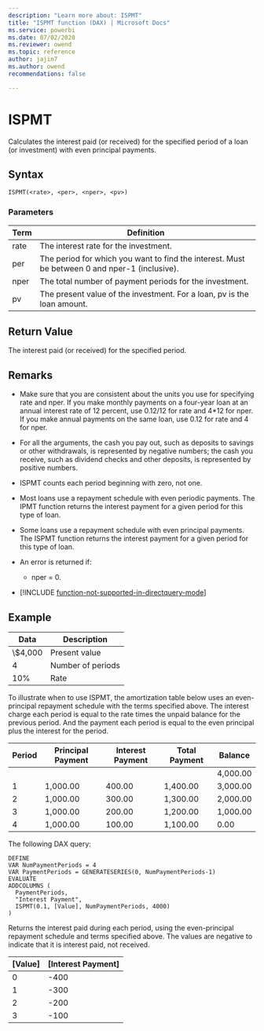 ```yaml
---
description: "Learn more about: ISPMT"
title: "ISPMT function (DAX) | Microsoft Docs"
ms.service: powerbi
ms.date: 07/02/2020
ms.reviewer: owend
ms.topic: reference
author: jajin7
ms.author: owend 
recommendations: false

---
```


# ISPMT

Calculates the interest paid (or received) for the specified period of a loan (or investment) with even principal payments.

## Syntax

```dax
ISPMT(<rate>, <per>, <nper>, <pv>)
```

### Parameters

|Term|Definition|  
|--------|--------------|  
|rate|The interest rate for the investment.|
|per|The period for which you want to find the interest. Must be between 0 and nper-1 (inclusive).|
|nper|The total number of payment periods for the investment.|
|pv|The present value of the investment. For a loan, pv is the loan amount.|

## Return Value

The interest paid (or received) for the specified period.

## Remarks

- Make sure that you are consistent about the units you use for specifying rate and nper. If you make monthly payments on a four-year loan at an annual interest rate of 12 percent, use 0.12/12 for rate and 4*12 for nper. If you make annual payments on the same loan, use 0.12 for rate and 4 for nper.

- For all the arguments, the cash you pay out, such as deposits to savings or other withdrawals, is represented by negative numbers; the cash you receive, such as dividend checks and other deposits, is represented by positive numbers.

- ISPMT counts each period beginning with zero, not one.

- Most loans use a repayment schedule with even periodic payments. The IPMT function returns the interest payment for a given period for this type of loan.

- Some loans use a repayment schedule with even principal payments. The ISPMT function returns the interest payment for a given period for this type of loan.

- An error is returned if:
  - nper = 0.

- [!INCLUDE [function-not-supported-in-directquery-mode](includes/function-not-supported-in-directquery-mode.md)]

## Example

| **Data** | **Description**   |
| -------- | ----------------- |
| \\$4,000   | Present value     |
| 4        | Number of periods |
| 10%      | Rate              |

To illustrate when to use ISPMT, the amortization table below uses an even-principal repayment schedule with the terms specified above. The interest charge each period is equal to the rate times the unpaid balance for the previous period. And the payment each period is equal to the even principal plus the interest for the period.

| Period | Principal Payment | Interest Payment | Total Payment | Balance  |
| ------ | ----------------- | ---------------- | ------------- | -------- |
|        |                   |                  |               | 4,000.00 |
| 1      | 1,000.00          | 400.00           | 1,400.00      | 3,000.00 |
| 2      | 1,000.00          | 300.00           | 1,300.00      | 2,000.00 |
| 3      | 1,000.00          | 200.00           | 1,200.00      | 1,000.00 |
| 4      | 1,000.00          | 100.00           | 1,100.00      | 0.00     |

The following DAX query:

```dax
DEFINE
VAR NumPaymentPeriods = 4
VAR PaymentPeriods = GENERATESERIES(0, NumPaymentPeriods-1)
EVALUATE
ADDCOLUMNS (
  PaymentPeriods,
  "Interest Payment",
  ISPMT(0.1, [Value], NumPaymentPeriods, 4000)
)
```

Returns the interest paid during each period, using the even-principal repayment schedule and terms specified above. The values are negative to indicate that it is interest paid, not received.

| **[Value]** | **[Interest Payment]** |
| ------------- | ------------------------ |
| 0             | -400                    |
| 1             | -300                    |
| 2             | -200                    |
| 3             | -100                    |

